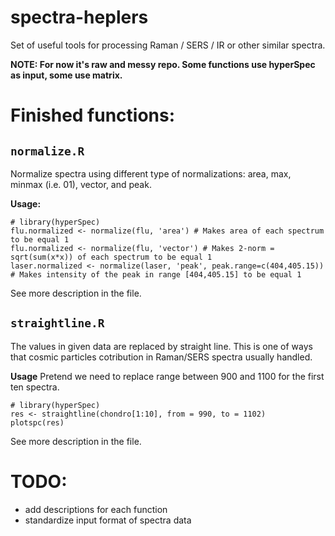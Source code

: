# spectra-heplers

Set of useful tools for processing Raman / SERS / IR or other similar spectra.

**NOTE: For now it's raw and messy repo. Some functions use hyperSpec as input, some use matrix.**

# Finished functions:
## `normalize.R` 

Normalize spectra using different type of normalizations: area, max, minmax (i.e. 01), vector, and peak.

**Usage:**
```{r}
# library(hyperSpec)
flu.normalized <- normalize(flu, 'area') # Makes area of each spectrum to be equal 1
flu.normalized <- normalize(flu, 'vector') # Makes 2-norm = sqrt(sum(x*x)) of each spectrum to be equal 1
laser.normalized <- normalize(laser, 'peak', peak.range=c(404,405.15)) # Makes intensity of the peak in range [404,405.15] to be equal 1
```
See more description in the file.


## `straightline.R`

The values in given data are replaced by straight line. 
This is one of ways that cosmic particles cotribution in Raman/SERS spectra usually handled.

**Usage**
Pretend we need to replace range between 900 and 1100 for the first ten spectra.
```{r}
# library(hyperSpec)
res <- straightline(chondro[1:10], from = 990, to = 1102)
plotspc(res)
```
See more description in the file.

# TODO:
- add descriptions for each function
- standardize input format of spectra data
